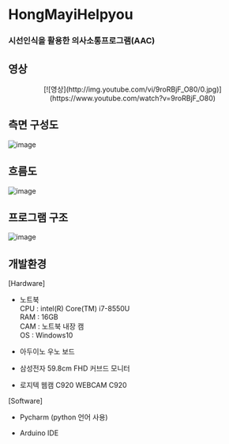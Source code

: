 # HongMayiHelpyou
### 시선인식을 활용한 의사소통프로그램(AAC)

## 영상
<div align=center>
[![영상](http://img.youtube.com/vi/9roRBjF_O80/0.jpg)](https://www.youtube.com/watch?v=9roRBjF_O80)
</div>
  
## 측면 구성도
![image](https://user-images.githubusercontent.com/60119368/117567844-fabcfe80-b0f8-11eb-953a-dd9817c24b2e.png)

## 흐름도
![image](https://user-images.githubusercontent.com/60119368/117567848-fc86c200-b0f8-11eb-94d5-e51cfb49825e.png)

## 프로그램 구조
![image](https://user-images.githubusercontent.com/60119368/117567858-03153980-b0f9-11eb-8aca-cc48f5a6b2db.png)

## 개발환경
[Hardware]
* 노트북<br>
  CPU : intel(R) Core(TM) i7-8550U<br>
  RAM : 16GB<br>
  CAM : 노트북 내장 캠<br>
  OS : Windows10<br>

* 아두이노 우노 보드

* 삼성전자 59.8cm FHD 커브드 모니터

* 로지텍 웹캠 C920 WEBCAM C920

[Software]
* Pycharm (python 언어 사용)

* Arduino IDE






